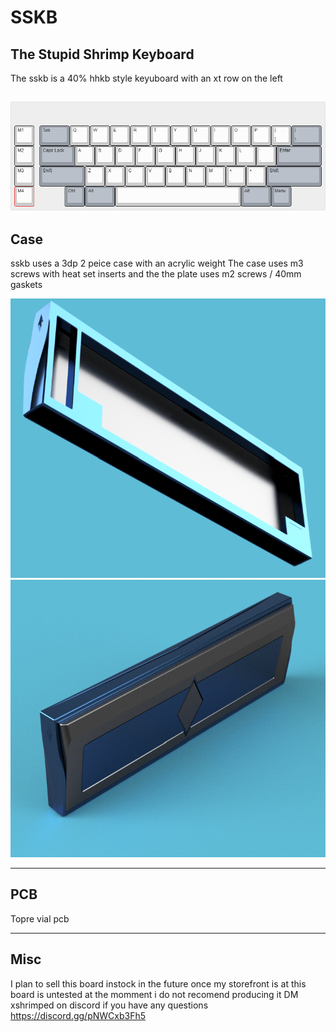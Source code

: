 # SSKB
## The Stupid Shrimp Keyboard 



The sskb is a 40% hhkb style keyuboard with an xt row on the left 

![alt text](https://github.com/ShrimpedKeyboard/SSKB/blob/main/Kle/sskb.png?raw=true)
 --- 

## Case

sskb uses a 3dp 2 peice case with an acrylic weight 
The case uses m3 screws with heat set inserts and the the plate uses m2 screws / 40mm gaskets

![alt text](https://github.com/ShrimpedKeyboard/SSKB/blob/main/Pics/Case%201.png?raw=true)
![alt text](https://github.com/ShrimpedKeyboard/SSKB/blob/main/Pics/Case%202.png?raw=true)

 --- 

## PCB

Topre vial pcb 

 --- 

## Misc
I plan to sell this board instock in the future once my storefront is at 
this board is untested at the momment i do not recomend producing it 
DM xshrimped on discord if you have any questions
https://discord.gg/pNWCxb3Fh5
